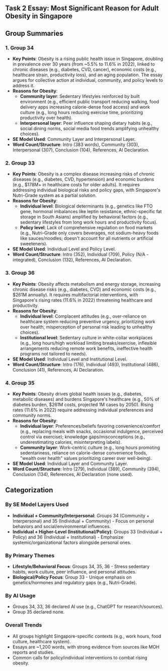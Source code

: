 ## Task 2 Essay: Most Significant Reason for Adult Obesity in Singapore



## Group Summaries

### 1. Group 34
- **Key Points**: Obesity is a rising public health issue in Singapore, doubling in prevalence over 30 years (from ~5.5% to 11.6% in 2022), linked to chronic diseases (e.g., diabetes, CVD, cancer), economic costs (e.g., healthcare strain, productivity loss), and an aging population. The essay argues for collective action at individual, community, and policy levels to address it.
- **Reasons for Obesity**:
  - **Community layer**: Sedentary lifestyles reinforced by built environment (e.g., efficient public transport reducing walking, food delivery apps increasing calorie-dense food access) and work culture (e.g., long hours reducing exercise time, prioritizing productivity over health).
  - **Interpersonal layer**: Peer influence shaping dietary habits (e.g., social dining norms, social media food trends amplifying unhealthy choices).
- **SE Model Used**: Community Layer and Interpersonal Layer.
- **Word Count/Structure**: Intro (383 words), Community (303), Interpersonal (307), Conclusion (104), References, AI Declaration.

### 2. Group 33
- **Key Points**: Obesity is a complex disease increasing risks of chronic diseases (e.g., diabetes, CVD, hypertension) and economic burdens (e.g., $178M+ in healthcare costs for older adults). It requires addressing individual biological risks and policy gaps, with Singapore's Nutri-Grade system as a partial solution.
- **Reasons for Obesity**:
  - **Individual level**: Biological determinants (e.g., genetics like FTO gene, hormonal imbalances like leptin resistance, ethnic-specific fat storage in South Asians) amplified by behavioral factors (e.g., sedentary lifestyles from long work hours and productivity focus).
  - **Policy level**: Lack of comprehensive regulation on food markets (e.g., Nutri-Grade only covers beverages, not sodium-heavy foods like sauces/noodles; doesn't account for all nutrients or artificial sweeteners).
- **SE Model Used**: Individual Level and Policy Level.
- **Word Count/Structure**: Intro (352), Individual (709), Policy (N/A - integrated), Conclusion (132), References, AI Declaration.

### 3. Group 36
- **Key Points**: Obesity affects metabolism and energy storage, increasing chronic disease risks (e.g., diabetes, CVD) and economic costs (e.g., $261M annually). It requires multifactorial interventions, with Singapore's rising rates (11.6% in 2022) threatening healthcare and productivity.
- **Reasons for Obesity**:
  - **Individual level**: Complacent attitudes (e.g., over-reliance on healthcare system reducing preventive urgency, prioritizing work over health, misperception of personal risk leading to unhealthy choices).
  - **Institutional level**: Sedentary culture in white-collar workplaces (e.g., long hours/high workload limiting breaks/exercise, inflexible arrangements reducing remote work benefits, ineffective health programs not tailored to needs).
- **SE Model Used**: Individual Level and Institutional Level.
- **Word Count/Structure**: Intro (176), Individual (493), Institutional (486), Conclusion (41), References, AI Declaration.

### 4. Group 35
- **Key Points**: Obesity drives global health issues (e.g., diabetes, metabolic diseases) and burdens Singapore's healthcare (e.g., 50% of diabetes burden, $261M costs, projected 1M cases by 2050). Rising rates (11.6% in 2022) require addressing individual preferences and community norms.
- **Reasons for Obesity**:
  - **Individual layer**: Preferences/beliefs favoring convenience/comfort (e.g., replacing meals with snacks, occasional indulgence, perceived control via exercise); knowledge gaps/misconceptions (e.g., underestimating calories, misinterpreting labels).
  - **Community layer**: Work-centric culture (e.g., long hours promoting sedentariness, reliance on calorie-dense convenience foods, "wealth over health" values prioritizing career over well-being).
- **SE Model Used**: Individual Layer and Community Layer.
- **Word Count/Structure**: Intro (279), Individual (389), Community (394), Conclusion (134), References, AI Declaration (none used).

## Categorization

### By SE Model Layers Used
- **Individual + Community/Interpersonal**: Groups 34 (Community + Interpersonal) and 35 (Individual + Community) - Focus on personal behaviors and social/environmental influences.
- **Individual + Higher-Level (Institutional/Policy)**: Groups 33 (Individual + Policy) and 36 (Individual + Institutional) - Emphasize systemic/organizational factors alongside personal ones.

### By Primary Themes
- **Lifestyle/Behavioral Focus**: Groups 34, 35, 36 - Stress sedentary habits, work culture, peer influence, and personal attitudes.
- **Biological/Policy Focus**: Group 33 - Unique emphasis on genetics/hormones and regulatory gaps (e.g., Nutri-Grade).

### By AI Usage
- Groups 34, 33, 36 declared AI use (e.g., ChatGPT for research/sources).
- Group 35 declared none.

### Overall Trends
- All groups highlight Singapore-specific contexts (e.g., work hours, food culture, healthcare system).
- Essays are ~1,200 words, with strong evidence from sources like MOH reports and studies.
- Common calls for policy/individual interventions to combat rising obesity.

